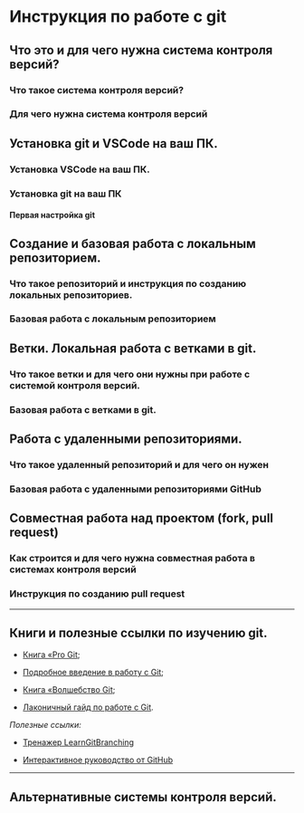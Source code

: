# Инструкция по работе с git

## Что это и для чего нужна система контроля версий?

### Что такое система контроля версий?

### Для чего нужна система контроля версий

## Установка git и VSCode на ваш ПК.

### Установка VSCode на ваш ПК.

### Установка git на ваш ПК

#### Первая настройка git

## Создание и базовая работа с локальным репозиторием.

### Что такое репозиторий и инструкция по созданию локальных репозиториев.

### Базовая работа с локальным репозиторием

## Ветки. Локальная работа с ветками в git.

### Что такое ветки и для чего они нужны при работе с системой контроля версий.

### Базовая работа с ветками в git.

## Работа с удаленными репозиториями.

### Что такое удаленный репозиторий и для чего он нужен

### Базовая работа с удаленными репозиториями GitHub

## Совместная работа над проектом (fork, pull request)

### Как строится и для чего нужна совместная работа в системах контроля версий

### Инструкция по созданию pull request
___
## Книги и полезные ссылки по изучению git.

* [Книга «Pro Git](https://git-scm.com/book/ru/v2);
   
* [Подробное введение в работу с Git](https://tproger.ru/translations/beginner-git-cheatsheet/);
   
* [Книга «Волшебство Git](http://www-cs-students.stanford.edu/~blynn/gitmagic/intl/ru/);
   
* [Лаконичный гайд по работе с Git](http://rogerdudler.github.io/git-guide/).

*Полезные ссылки:*

* [Тренажер LearnGitBranching](https://learngitbranching.js.org/?locale=ru_RU)

- [Интерактивное руководство от GitHub](https://docs.github.com/en/get-started/quickstart/set-up-git)
___
## Альтернативные системы контроля версий.
